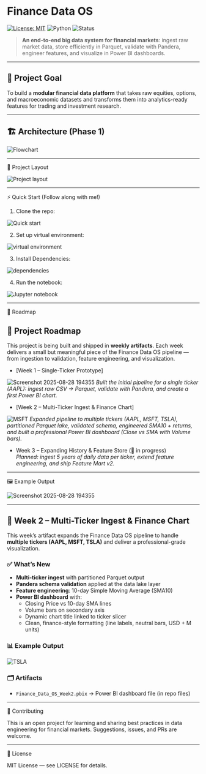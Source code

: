 # Finance Data OS

[![License: MIT](https://img.shields.io/badge/License-MIT-blue.svg)](LICENSE)
![Python](https://img.shields.io/badge/python-3.11+-blue.svg)
![Status](https://img.shields.io/badge/status-active-success.svg)

> **An end-to-end big data system for financial markets**: ingest raw market data, store efficiently in Parquet, validate with Pandera, engineer features, and visualize in Power BI dashboards.

---

## 🚀 Project Goal

To build a **modular financial data platform** that takes raw equities, options, and macroeconomic datasets and transforms them into analytics-ready features for trading and investment research.


---
## 🏗️ Architecture (Phase 1)

![Flowchart](https://github.com/user-attachments/assets/9b7a24d8-e616-46a8-937c-0190c9efb4ed)

---

📂 Project Layout

![Project layout](https://github.com/user-attachments/assets/05c9f00b-b75e-4d76-99a0-990fe388828f)

---

⚡ Quick Start (Follow along with me!)

1. Clone the repo:

![Quick start](https://github.com/user-attachments/assets/9c55d018-1f03-4d41-94c7-22eef2cbe481)

2. Set up virtual environment:

![virtual environment](https://github.com/user-attachments/assets/6e670fa6-0e35-4667-8baf-138b5d87363d)

3. Install Dependencies:

![dependencies](https://github.com/user-attachments/assets/6fb5db89-88ed-459d-a833-ef7797e57a54)

4. Run the notebook:

![Jupyter notebook](https://github.com/user-attachments/assets/8ffd40a2-ec9d-4452-ac9a-efad5450b042)

---

📅 Roadmap

## 📌 Project Roadmap

This project is being built and shipped in **weekly artifacts**. Each week delivers a small but meaningful piece of the Finance Data OS pipeline — from ingestion to validation, feature engineering, and visualization.  

- [Week 1 – Single-Ticker Prototype]

![Screenshot 2025-08-28 194355](https://github.com/user-attachments/assets/3e774390-50fd-492a-907b-12c163b7c894)
  *Built the initial pipeline for a single ticker (AAPL): ingest raw CSV → Parquet, validate with Pandera, and create a first Power BI chart.*  

- [Week 2 – Multi-Ticker Ingest & Finance Chart]

![MSFT](https://github.com/user-attachments/assets/740f2c6a-c81d-43c9-9978-0b5a4e48e71e)
  *Expanded pipeline to multiple tickers (AAPL, MSFT, TSLA), partitioned Parquet lake, validated schema, engineered SMA10 + returns, and built a professional Power BI dashboard (Close vs SMA with Volume bars).*  

- Week 3 – Expanding History & Feature Store (🚧 in progress)  
  *Planned: ingest 5 years of daily data per ticker, extend feature engineering, and ship Feature Mart v2.*  

---

🖼️ Example Output

![Screenshot 2025-08-28 194355](https://github.com/user-attachments/assets/99ec77f1-4f78-4d5a-9c43-0d968fe5a17e)

---
## 🚢 Week 2 – Multi-Ticker Ingest & Finance Chart

This week’s artifact expands the Finance Data OS pipeline to handle **multiple tickers (AAPL, MSFT, TSLA)** and deliver a professional-grade visualization.

### ✅ What’s New
- **Multi-ticker ingest** with partitioned Parquet output  
- **Pandera schema validation** applied at the data lake layer  
- **Feature engineering**: 10-day Simple Moving Average (SMA10)  
- **Power BI dashboard** with:
  - Closing Price vs 10-day SMA lines  
  - Volume bars on secondary axis  
  - Dynamic chart title linked to ticker slicer  
  - Clean, finance-style formatting (line labels, neutral bars, USD + M units)  

### 📊 Example Output

![TSLA](https://github.com/user-attachments/assets/7425391e-47fc-4b47-acfe-91a0d8a9c100)

### 🗂️ Artifacts

- `Finance_Data_OS_Week2.pbix` → Power BI dashboard file (in repo files)

---



🤝 Contributing

This is an open project for learning and sharing best practices in data engineering for financial markets.
Suggestions, issues, and PRs are welcome.

---

📜 License

MIT License — see LICENSE for details.

